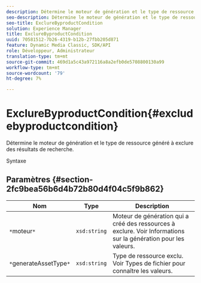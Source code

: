```yaml
---
description: Détermine le moteur de génération et le type de ressource généré à exclure des résultats de recherche.
seo-description: Détermine le moteur de génération et le type de ressource généré à exclure des résultats de recherche.
seo-title: ExclureByproductCondition
solution: Experience Manager
title: ExclureByproductCondition
uuid: 70581512-7b26-4319-b12b-27fbb205d871
feature: Dynamic Media Classic, SDK/API
role: Développeur, Administrateur
translation-type: tm+mt
source-git-commit: 469d1a5c43a972116a8a2efb0de5708800130a99
workflow-type: tm+mt
source-wordcount: '79'
ht-degree: 7%

---
```



# ExclureByproductCondition{#excludebyproductcondition}

Détermine le moteur de génération et le type de ressource généré à exclure des résultats de recherche.

Syntaxe

## Paramètres {#section-2fc9bea56b6d4b72b80d4f04c5f9b862}

| Nom | Type | Description |
|---|---|---|
| `*`moteur`*` | `xsd:string` | Moteur de génération qui a créé des ressources à exclure. Voir Informations sur la génération pour les valeurs. |
| `*`generateAssetType`*` | `xsd:string` | Type de ressource exclu. Voir Types de fichier pour connaître les valeurs. |

